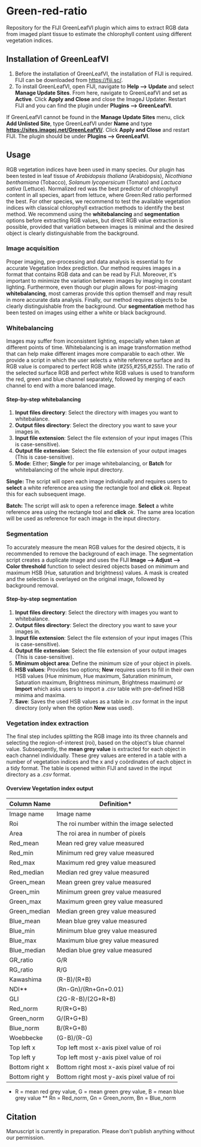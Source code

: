# Green-red-ratio
Repository for the FIJI GreenLeafVI plugin which aims to extract RGB data from imaged plant tissue to estimate the chlorophyll content using different vegetation indices.

## Installation of GreenLeafVI
1. Before the installation of GreenLeafVI, the installation of FIJI is required. FIJI can be downloaded from https://fiji.sc/.
2. To install GreenLeafVI, open FIJI, navigate to **Help --> Update** and select **Manage Update Sites**. From here, navigate to GreenLeafVI and set as **Active**. Click **Apply and Close** and close the ImageJ Updater. Restart FIJI and you can find the plugin under **Plugins --> GreenLeafVI**.

If GreenLeafVI cannot be found in the **Manage Update Sites** menu, click **Add Unlisted Site**, type GreenLeafVI under **Name** and type **https://sites.imagej.net/GreenLeafVI/**. Click **Apply and Close** and restart FIJI. The plugin should be under **Plugins --> GreenLeafVI**.

## Usage
RGB vegetation indices have been used in many species. Our plugin has been tested in leaf tissue of *Arabidopsis thaliana* (Arabidopsis), *Nicothiana benthamiana* (Tobacco), *Solanum lycopersicum* (Tomato) and *Lactuca sativa* (Lettuce). Normalized red was the best predictor of chlorophyll content in all species, apart from lettuce, where Green:Red ratio performed the best. For other species, we recommend to test the available vegetation indices with classical chlorophyll extraction methods to identify the best method. We recommend using the **whitebalancing** and **segmentation** options before extracting RGB values, but direct RGB value extraction is possible, provided that variation between images is minimal and the desired object is clearly distinguishable from the background.

### Image acquisition
Proper imaging, pre-processing and data analysis is essential to for accurate Vegetation Index prediction. Our method requires images in a format that contains RGB data and can be read by FIJI. Moreover, it's important to minimize the variation between images by imaging in constant lighting. Furthermore, even though our plugin allows for post-imaging **whitebalancing**, most cameras provide this option themself and may result in more accurate data analysis. Finally, our method requires objects to be clearly distinguishable from the background. Our **segmentation** method has been tested on images using either a white or black background.

### Whitebalancing
Images may suffer from inconsistent lighting, especially when taken at different points of time. Whitebalancing is an image transformation method that can help make different images more comparable to each other. We provide a script in which the user selects a white reference surface and its RGB value is compared to perfect RGB white (#255,#255,#255). The ratio of the selected surface RGB and perfect white RGB values is used to transform the red, green and blue channel separately, followed by merging of each channel to end with a more balanced image.

#### Step-by-step whitebalancing
1. **Input files directory**: Select the directory with images you want to whitebalance.
2. **Output files directory**: Select the directory you want to save your images in.
3. **Input file extension**: Select the file extension of your input images (This is case-sensitive).
4. **Output file extension**: Select the file extension of your output images (This is case-sensitive).
5. **Mode**: Either; **Single** for per image whitebalancing, or **Batch** for whitebalancing of the whole input directory.

**Single:** The script will open each image individually and requires users to **select** a white reference area using the rectangle tool and **click** *ok*. Repeat this for each subsequent image.

**Batch:** The script will ask to open a reference image. **Select** a white reference area using the rectangle tool and **click** *ok*. The same area location will be used as reference for each image in the input directory.

### Segmentation
To accurately measure the mean RGB values for the desired objects, it is recommended to remove the background of each image. The segmentation script creates a duplicate image and uses the FIJI **Image --> Adjust --> Color threshold** function to select desired objects based on minimum and maximum HSB (Hue, saturation and brightness) values. A mask is created and the selection is overlayed on the original image, followed by background removal.

#### Step-by-step segmentation
1. **Input files directory**: Select the directory with images you want to whitebalance.
2. **Output files directory**: Select the directory you want to save your images in.
3. **Input file extension**: Select the file extension of your input images (This is case-sensitive).
4. **Output file extension**: Select the file extension of your output images (This is case-sensitive).
5. **Minimum object area**: Define the minimum size of your object in pixels.
6. **HSB values**: Provides two options; **New** requires users to fill in their own HSB values (Hue minimum, Hue maximum, Saturation minimum, Saturation maximum, Brightness minimum, Brightness maximum) *or* **Import** which asks users to import a *.csv* table with pre-defined HSB minima and maxima.
7. **Save**: Saves the used HSB values as a table in *.csv* format in the input directory (only when the option **New** was used).

### Vegetation index extraction
The final step includes splitting the RGB image into its three channels and selecting the region-of-interest (roi), based on the object's blue channel value. Subsequently, the **mean grey value** is extracted for each object in each channel individually. These grey values are entered in a table with a number of vegetation indices and the x and y coördinates of each object in a tidy format. The table is opened within FIJI and saved in the input directory as a *.csv* format.

#### Overview Vegetation index output
|Column Name|Definition*|
|-----------|----------|
|Image name |Image name|
|Roi|The roi number within the image selected|
|Area|The roi area in number of pixels|
|Red_mean|Mean red grey value measured|
|Red_min|Minimum red grey value measured|
|Red_max|Maximum red grey value measured|
|Red_median|Median red grey value measured|
|Green_mean|Mean green grey value measured|
|Green_min|Minimum green grey value measured|
|Green_max|Maximum green grey value measured|
|Green_median|Median green grey value measured|
|Blue_mean|Mean blue grey value measured|
|Blue_min|Minimum blue grey value measured|
|Blue_max|Maximum blue grey value measured|
|Blue_median|Median blue grey value measured|
|GR_ratio|G/R|
|RG_ratio|R/G|
|Kawashima|(R-B)/(R+B)|
|NDI**|(Rn-Gn)/(Rn+Gn+0.01)|
|GLI|(2G-R-B)/(2G+R+B)|
|Red_norm|R/(R+G+B)|
|Green_norm|G/(R+G+B)|
|Blue_norm|B/(R+G+B)|
|Woebbecke|(G-B)/(R-G)|
|Top left x|Top left most x-axis pixel value of roi|
|Top left y|Top left most y-axis pixel value of roi|
|Bottom right x|Bottom right most x-axis pixel value of roi|
|Bottom right y|Bottom right most y-axis pixel value of roi|
* R = mean red grey value, G = mean green grey value, B = mean blue grey value
** Rn = Red_norm, Gn = Green_norm, Bn = Blue_norm 

## Citation
Manuscript is currently in preparation. Please don't publish anything without our permission.
